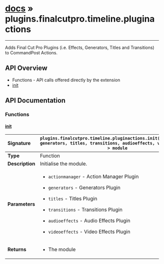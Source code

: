# [docs](index.md) » plugins.finalcutpro.timeline.pluginactions
---

Adds Final Cut Pro Plugins (i.e. Effects, Generators, Titles and Transitions) to CommandPost Actions.

## API Overview
* Functions - API calls offered directly by the extension
 * [init](#init)

## API Documentation

### Functions

#### [init](#init)
| <span style="float: left;">**Signature**</span> | <span style="float: left;">`plugins.finalcutpro.timeline.pluginactions.init(actionmanager, generators, titles, transitions, audioeffects, videoeffects) -> module` </span>                                                          |
| -----------------------------------------------------|---------------------------------------------------------------------------------------------------------|
| **Type**                                             | Function                                                                                         |
| **Description**                                      | Initialise the module.                                                                                         |
| **Parameters**                                       | <ul><li><code>actionmanager</code> - Action Manager Plugin</li></ul><ul><li><code>generators</code> - Generators Plugin</li></ul><ul><li><code>titles</code> - Titles Plugin</li></ul><ul><li><code>transitions</code> - Transitions Plugin</li></ul><ul><li><code>audioeffects</code> - Audio Effects Plugin</li></ul><ul><li><code>videoeffects</code> - Video Effects Plugin</li></ul>   |
| **Returns**                                          | <ul><li>The module</li></ul>            |

